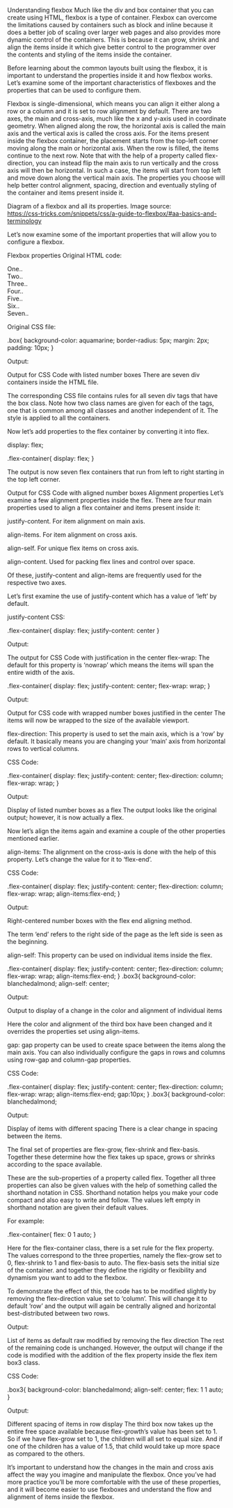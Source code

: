 Understanding flexbox
Much like the div and box container that you can create using HTML, flexbox is a type of container. Flexbox can overcome the limitations caused by containers such as block and inline because it does a better job of scaling over larger web pages and also provides more dynamic control of the containers. This is because it can grow, shrink and align the items inside it which give better control to the programmer over the contents and styling of the items inside the container. 

Before learning about the common layouts built using the flexbox, it is important to understand the properties inside it and how flexbox works. Let’s examine some of the important characteristics of flexboxes and the properties that can be used to configure them.

Flexbox is single-dimensional, which means you can align it either along a row or a column and it is set to row alignment by default. There are two axes, the main and cross-axis, much like the x and y-axis used in coordinate geometry. When aligned along the row, the horizontal axis is called the main axis and the vertical axis is called the cross axis. For the items present inside the flexbox container, the placement starts from the top-left corner moving along the main or horizontal axis. When the row is filled, the items continue to the next row. Note that with the help of a property called flex-direction, you can instead flip the main axis to run vertically and the cross axis will then be horizontal. In such a case, the items will start from top left and move down along the vertical main axis. The properties you choose will help better control alignment, spacing, direction and eventually styling of the container and items present inside it. 

  

Diagram of a flexbox and all its properties.
Image source:    
https://css-tricks.com/snippets/css/a-guide-to-flexbox/#aa-basics-and-terminology

      

Let’s now examine some of the important properties that will allow you to configure a flexbox.

  

Flexbox properties
 Original HTML code:


<body>
  <div class="flex-container">
    <div class="box box1">  One..</div>
    <div class="box box2">  Two..</div>
    <div class="box box3">  Three..</div>
    <div class="box box4">  Four..</div>
    <div class="box box5">  Five..</div>
    <div class="box box6">  Six..</div>
    <div class="box box7">  Seven..</div>
  </div>

 Original CSS file: 


.box{
    background-color: aquamarine;
    border-radius: 5px;
    margin: 2px;
    padding: 10px;
}

Output:

Output for CSS Code with listed number boxes
There are seven div containers inside the HTML file.

The corresponding CSS file contains rules for all seven div tags that have the box class. Note how two class names are given for each of the tags, one that is common among all classes and another independent of it. The style is applied to all the containers. 

Now let’s add properties to the flex container by converting it into flex. 

display: flex;

.flex-container{
    display: flex;
}

The output is now seven flex containers that run from left to right starting in the top left corner.

Output for CSS Code with aligned number boxes
Alignment properties
 Let’s examine a few alignment properties inside the flex. There are four main properties used to align a flex container and items present inside it:  

justify-content. For item alignment on main axis.

align-items. For item alignment on cross axis.

align-self. For unique flex items on cross axis.

align-content. Used for packing flex lines and control over space.

Of these, justify-content and align-items are frequently used for the respective two axes. 

Let’s first examine the use of justify-content which has a value of ‘left’ by default.

justify-content
CSS:


.flex-container{
    display: flex;
    justify-content: center
}

Output:

The output for CSS Code with justification in the center
flex-wrap:
The default for this property is ‘nowrap’ which means the items will span the entire width of the axis. 

.flex-container{
    display: flex;
    justify-content: center;
    flex-wrap: wrap;
}

Output:

Output for CSS code with wrapped number boxes justified in the center
The items will now be wrapped to the size of the available viewport. 

flex-direction: 
This property is used to set the main axis, which is a ‘row’ by default. It basically means you are changing your ‘main’ axis from horizontal rows to vertical columns. 

CSS Code:


.flex-container{
    display: flex;
    justify-content: center;
    flex-direction: column;
    flex-wrap: wrap;
}

  Output:

Display of listed number boxes as a flex
The output looks like the original output; however, it is now actually a flex.

 Now let’s align the items again and examine a couple of the other properties mentioned earlier.   

align-items:
The alignment on the cross-axis is done with the help of this property. Let’s change the value for it to ‘flex-end’. 

CSS Code:


.flex-container{
    display: flex;
    justify-content: center;
    flex-direction: column;
    flex-wrap: wrap;
    align-items:flex-end;
}

 Output:

Right-centered number boxes with the flex end aligning method.
  

The term ‘end’ refers to the right side of the page as the left side is seen as the beginning. 

align-self:
This property can be used on individual items inside the flex. 


.flex-container{
    display: flex;
    justify-content: center;
    flex-direction: column;
    flex-wrap: wrap;
    align-items:flex-end;
}
.box3{
    background-color: blanchedalmond;
    align-self: center;

 Output:       

  

Output to display of a change in the color and alignment of individual items
  

Here the color and alignment of the third box have been changed and it overrides the properties set using align-items.     

gap:
gap property can be used to create space between the items along the main axis. You can also individually configure the gaps in rows and columns using row-gap and column-gap properties.   

CSS Code:


.flex-container{
    display: flex;
    justify-content: center;
    flex-direction: column;
    flex-wrap: wrap;
    align-items:flex-end;
    gap:10px;
}
.box3{
    background-color: blanchedalmond;

 Output:


Display of items with different spacing
There is a clear change in spacing between the items. 

The final set of properties are flex-grow, flex-shrink and flex-basis. Together these determine how the flex takes up space, grows or shrinks according to the space available.

These are the sub-properties of a property called flex. Together all three properties can also be given values with the help of something called the shorthand notation in CSS. Shorthand notation helps you make your code compact and also easy to write and follow. The values left empty in shorthand notation are given their default values. 

For example:


.flex-container{
flex: 0 1 auto;
}

Here for the flex-container class, there is a set rule for the flex property. The values correspond to the three properties, namely the flex-grow set to 0, flex-shrink to 1 and flex-basis to auto. The flex-basis sets the initial size of the container. and together they define the rigidity or flexibility and dynamism you want to add to the flexbox. 

To demonstrate the effect of this, the code has to be modified slightly by removing the flex-direction value set to ‘column’. This will change it to default ‘row’ and the output will again be centrally aligned and horizontal best-distributed between two rows. 

Output:

List of items as default raw modified by removing the flex direction
The rest of the remaining code is unchanged. However, the output will change if the code is modified with the addition of the flex property inside the flex item box3 class. 

CSS Code:

.box3{
    background-color: blanchedalmond;
    align-self: center;
    flex: 1 1 auto;
}

 Output:

Different spacing of items in row display
The third box now takes up the entire free space available because flex-growth’s value has been set to 1. So if we have flex-grow set to 1, the children will all set to equal size. And if one of the children has a value of 1.5, that child would take up more space as compared to the others.

It’s important to understand how the changes in the main and cross axis affect the way you imagine and manipulate the flexbox. Once you’ve had more practice you’ll be more comfortable with the use of these properties, and it will become easier to use flexboxes and understand the flow and alignment of items inside the flexbox. 